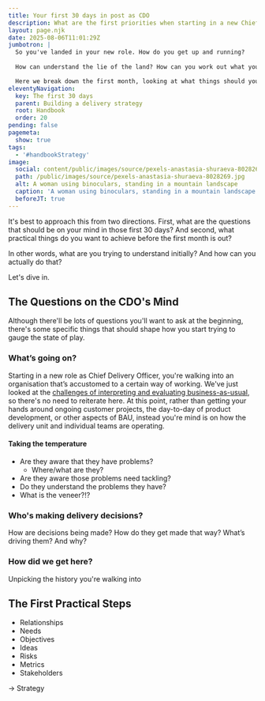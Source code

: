 ```yaml
---
title: Your first 30 days in post as CDO
description: What are the first priorities when starting in a new Chief Delivery Officer role?
layout: page.njk
date: 2025-08-06T11:01:29Z
jumbotron: |
  So you've landed in your new role. How do you get up and running?
  
  How can understand the lie of the land? How can you work out what you're dealing with?

  Here we break down the first month, looking at what things should you ought to focus on immediately to prepare yourself to take the road to success.
eleventyNavigation:
  key: The first 30 days
  parent: Building a delivery strategy
  root: Handbook
  order: 20
pending: false
pagemeta:
  show: true
tags:
  - '#handbookStrategy'
image:
  social: content/public/images/source/pexels-anastasia-shuraeva-8028269.jpg
  path: /public/images/source/pexels-anastasia-shuraeva-8028269.jpg
  alt: A woman using binoculars, standing in a mountain landscape
  caption: 'A woman using binoculars, standing in a mountain landscape. <a href="https://www.pexels.com/photo/a-woman-using-binoculars-8028269/" target="_blank" rel="noopener">Photo</a> by <a href="https://www.pexels.com/@anastasia-shuraeva/" target="_blank" rel="noopener">Anastasia Shuraeva</a> on Pexels.'
  beforeJT: true
---
```


It's best to approach this from two directions. First, what are the questions that should be on your mind in those first 30 days? And second, what practical things do you want to achieve before the first month is out?

In other words, what are you trying to understand initially? And how can you actually do that?

Let's dive in.

## The Questions on the CDO's Mind

Although there'll be lots of questions you'll want to ask at the beginning, there's some specific things that should shape how you start trying to gauge the state of play.

### What’s going on?

Starting in a new role as Chief Delivery Officer, you're walking into an organisation that’s accustomed to a certain way of working. We've just looked at the [challenges of interpreting and evaluating business-as-usual](/handbook/strategy/bau-world/), so there's no need to reiterate here. At this point, rather than getting your hands around ongoing customer projects, the day-to-day of product development, or other aspects of BAU, instead you're mind is on how the delivery unit and individual teams are operating.

#### Taking the temperature

  - Are they aware that they have problems?
    - Where/what are they?
  - Are they aware those problems need tackling?
  - Do they understand the problems they have?
- What is the veneer?!?

### Who's making delivery decisions?

How are decisions being made?
How do they get made that way?
What’s driving them?
And why?

### How did we get here?

Unpicking the history you're walking into



## The First Practical Steps


- Relationships
- Needs
- Objectives
- Ideas
- Risks
- Metrics
- Stakeholders

→ Strategy
